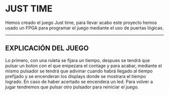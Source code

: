 # JUST TIME
Hemos creado el juego Just time, para llevar acabo este proyecto hemos usado un FPGA para programar el juego mediante el uso de puertas lógicas.

----------------------
EXPLICACIÓN DEL JUEGO
----------------------

Lo primero, con una ruleta se fijara un tiempo, despues se tendrá que pulsar un boton con el que empezara el contage y para acabar, mediante el mismo
pulsador se tendrá que adivinar cuando habrá llegado al tiempo prefijado y se encenderan los displays donde se mostrara el tiempo logrado. 
En caso de haber acertado se encendera un led. Para volver a jugar tendremos que pulsar otro pulsador para reiniciar el juego.
